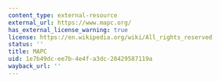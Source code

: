 ```yaml
---
content_type: external-resource
external_url: https://www.mapc.org/
has_external_license_warning: true
license: https://en.wikipedia.org/wiki/All_rights_reserved
status: ''
title: MAPC
uid: 1e7b49dc-ee7b-4e4f-a3dc-28429587119a
wayback_url: ''
---
```

